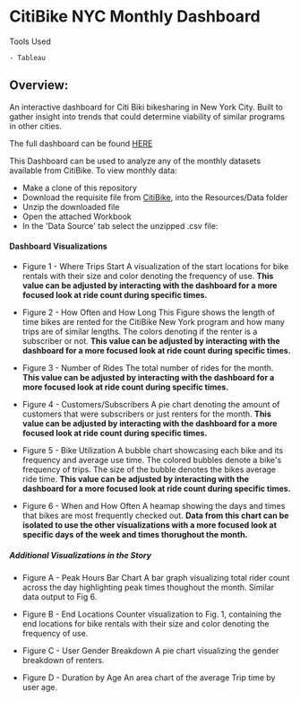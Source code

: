 # CitiBike NYC Monthly Dashboard

Tools Used

    - Tableau

## Overview:

An interactive dashboard for Citi Biki bikesharing in New York City. Built to gather insight into trends that could determine viability of similar programs in other cities.

The full dashboard can be found [HERE](https://public.tableau.com/app/profile/jeremy.d.larsen/viz/Citibike_Monthly_Story/NYCCitiBikeStory)

This Dashboard can be used to analyze any of the monthly datasets available from CitiBike.
To view monthly data:

- Make a clone of this repository
- Download the requisite file from [CitiBike](https://s3.amazonaws.com/tripdata/index.html), into the Resources/Data folder
- Unzip the downloaded file
- Open the attached Workbook
- In the 'Data Source' tab select the unzipped .csv file:

#### Dashboard Visualizations

- Figure 1 - Where Trips Start
  A visualization of the start locations for bike rentals with their size and color denoting the frequency of use. **This value can be adjusted by interacting with the dashboard for a more focused look at ride count during specific times.**

- Figure 2 - How Often and How Long
  This Figure shows the length of time bikes are rented for the CitiBike New York program and how many trips are of similar lengths. The colors denoting if the renter is a subscriber or not. **This value can be adjusted by interacting with the dashboard for a more focused look at ride count during specific times.**

- Figure 3 - Number of Rides
  The total number of rides for the month. **This value can be adjusted by interacting with the dashboard for a more focused look at ride count during specific times.**

- Figure 4 - Customers/Subscribers
  A pie chart denoting the amount of customers that were subscribers or just renters for the month. **This value can be adjusted by interacting with the dashboard for a more focused look at ride count during specific times.**

- Figure 5 - Bike Utilization
  A bubble chart showcasing each bike and its frequency and average use time. The colored bubbles denote a bike's frequency of trips. The size of the bubble denotes the bikes average ride time. **This value can be adjusted by interacting with the dashboard for a more focused look at ride count during specific times.**

- Figure 6 - When and How Often
  A heamap showing the days and times that bikes are most frequently checked out. **Data from this chart can be isolated to use the other visualizations with a more focused look at specific days of the week and times thorughout the month.**

##### Additional Visualizations in the Story

- Figure A - Peak Hours Bar Chart
  A bar graph visualizing total rider count across the day highlighting peak times thoughout the month. Similar data output to Fig 6.

- Figure B - End Locations
  Counter visualization to Fig. 1, containing the end locations for bike rentals with their size and color denoting the frequency of use.

- Figure C - User Gender Breakdown
  A pie chart visualizing the gender breakdown of renters.

- Figure D - Duration by Age
  An area chart of the average Trip time by user age.
